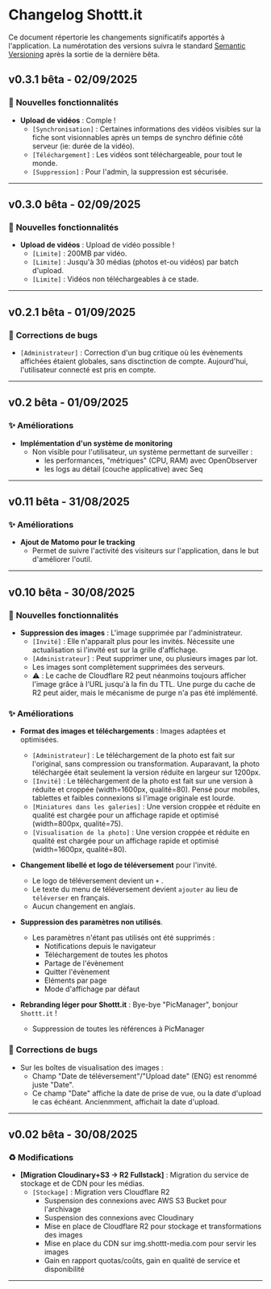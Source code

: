 
# Changelog Shottt.it

Ce document répertorie les changements significatifs apportés à l'application. La numérotation des versions suivra le standard [Semantic Versioning](https://semver.org/lang/fr/) après la sortie de la dernière bêta.

## v0.3.1 bêta - 02/09/2025

### 🚀 **Nouvelles fonctionnalités**
* **Upload de vidéos** : Comple !
    * `[Synchronisation]` : Certaines informations des vidéos visibles sur la fiche sont visionnables après un temps de synchro définie côté serveur (ie: durée de la vidéo). 
    * `[Téléchargement]` : Les vidéos sont téléchargeable, pour tout le monde.
    * `[Suppression]` : Pour l'admin, la suppression est sécurisée.
---

## v0.3.0 bêta - 02/09/2025

### 🚀 **Nouvelles fonctionnalités**
* **Upload de vidéos** : Upload de vidéo possible !
    * `[Limite]` : 200MB par vidéo.
    * `[Limite]` : Jusqu'à 30 médias (photos et-ou vidéos) par batch d'upload.
    * `[Limite]` : Vidéos non téléchargeables à ce stade.
---

## v0.2.1 bêta - 01/09/2025

### 🐛 **Corrections de bugs**
* `[Administrateur]` : Correction d'un bug critique où les évènements affichées étaient globales, sans disctinction de compte. Aujourd'hui, l'utilisateur connecté est pris en compte.

---

## v0.2 bêta - 01/09/2025

### ✨ **Améliorations**
* **Implémentation d'un système de monitoring** 
    * Non visible pour l'utilisateur, un système permettant de surveiller :
       * les performances, "métriques" (CPU, RAM) avec OpenObserver
       * les logs au détail (couche applicative) avec Seq

---

## v0.11 bêta - 31/08/2025

### ✨ **Améliorations**
* **Ajout de Matomo pour le tracking** 
    * Permet de suivre l'activité des visiteurs sur l'application, dans le but d'améliorer l'outil.

---

## v0.10 bêta - 30/08/2025

### 🚀 **Nouvelles fonctionnalités**
* **Suppression des images** : L'image supprimée par l'administrateur.
    * `[Invité]` : Elle n'apparaît plus pour les invités. Nécessite une actualisation si l'invité est sur la grille d'affichage.
    * `[Administrateur]` : Peut supprimer une, ou plusieurs images par lot.
    * Les images sont complètement supprimées des serveurs.
    * ⚠️ : Le cache de Cloudflare R2 peut néanmoins toujours afficher l'image grâce à l'URL jusqu'à la fin du TTL. Une purge du cache de R2 peut aider, mais le mécanisme de purge n'a pas été implémenté. 

### ✨ **Améliorations**
* **Format des images et téléchargements** : Images adaptées et optimisées.
    * `[Administrateur]` : Le téléchargement de la photo est fait sur l'original, sans compression ou transformation. Auparavant, la photo téléchargée était seulement la version réduite en largeur sur 1200px.
    * `[Invité]` : Le téléchargement de la photo est fait sur une version à réduite et croppée (width=1600px, qualité=80). Pensé pour mobiles, tablettes et faibles connexions si l'image originale est lourde.
    * `[Miniatures dans les galeries]` : Une version croppée et réduite en qualité est chargée pour un affichage rapide et optimisé (width=800px, qualité=75).
    * `[Visualisation de la photo]` : Une version croppée et réduite en qualité est chargée pour un affichage rapide et optimisé (width=1600px, qualité=80).        
* **Changement libellé et logo de téléversement** pour l'invité.
    * Le logo de téléversement devient un `+` .
    * Le texte du menu de téléversement devient `ajouter` au lieu de `téléverser` en français.
    * Aucun changement en anglais. 
    
* **Suppression des paramètres non utilisés**.
    * Les paramètres n'étant pas utilisés ont été supprimés :
      * Notifications depuis le navigateur
      * Téléchargement de toutes les photos
      * Partage de l'évènement
      * Quitter l'évènement
      * Eléments par page
      * Mode d'affichage par défaut

* **Rebranding léger pour Shottt.it** : Bye-bye "PicManager", bonjour `Shottt.it` !
    * Suppression de toutes les références à PicManager

### 🐛 **Corrections de bugs**
* Sur les boîtes de visualisation des images : 
    * Champ "Date de téléversement"/"Upload date" (ENG) est renommé juste "Date".
    * Ce champ "Date" affiche la date de prise de vue, ou la date d'upload le cas échéant. Ancienmment, affichait la date d'upload.



---



## v0.02 bêta - 30/08/2025

### ♻️ **Modifications**
* **[Migration Cloudinary+S3 → R2 Fullstack]** : Migration du service de stockage et de CDN pour les médias.
    * `[Stockage]` : Migration vers Cloudflare R2
       * Suspension des connexions avec AWS S3 Bucket pour l'archivage
       * Suspension des connexions avec Cloudinary
       * Mise en place de Cloudflare R2 pour stockage et transformations des images
       * Mise en place du CDN sur img.shottt-media.com pour servir les images
       * Gain en rapport quotas/coûts, gain en qualité de service et disponibilité  

---

